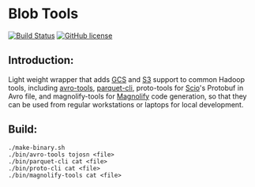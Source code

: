 Blob Tools
==========

[![Build Status](https://img.shields.io/github/workflow/status/nevillelyh/blob-tools/CI)](https://github.com/nevillelyh/blob-tools/actions?query=workflow%3ACI)
[![GitHub license](https://img.shields.io/github/license/nevillelyh/blob-tools.svg)](./LICENSE)

## Introduction:

Light weight wrapper that adds [GCS](https://cloud.google.com/storage/) and [S3](https://aws.amazon.com/s3/) support to common Hadoop tools, including [avro-tools](https://mvnrepository.com/artifact/org.apache.avro/avro-tools), [parquet-cli](https://mvnrepository.com/artifact/org.apache.parquet/parquet-cli), proto-tools for [Scio](https://github.com/spotify/scio)'s Protobuf in Avro file, and magnolify-tools for [Magnolify](https://github.com/spotify/magnolify) code generation, so that they can be used from regular workstations or laptops for local development.

## Build:

```
./make-binary.sh
./bin/avro-tools tojosn <file>
./bin/parquet-cli cat <file>
./bin/proto-cli cat <file>
./bin/magnolify-tools cat <file>
```
